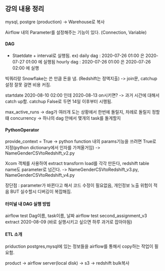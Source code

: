 ## 강의 내용 정리

mysql, postgre (production) -> Warehouse로 복사

Airflow 내의 Parameter를 설정해주는 기능이 있다. (Connection, Variable)

#### DAG

- Staetdate + interval로 실행됨.
ex) daily dag : 2020-07-26 01:00 은 2020-07-27 01:00 에 실행됨
    hourly dag : 2020-07-26 01:00 은 2020-07-26 02:00 에 실행


빅쿼리랑 Snowflake는 쓴 만큼 돈을 냄. (Redshift는 정액지출) -> join문, catchup설정 잘못 걸면 비용 커짐.

startdate 2020-08-10 02:00 인데 2020-08-13 on시키면? -> 과거 시간에 대해서 catch up함.
catchup False로 두면 14일 이후부터 시행됨.

max_active_runs -> dag가 여러개 도는 상황에서 한번에 돌릴지, 차례로 돌릴지 정할떄
concurrency -> 하나의 dag 안에서 몇개의 task를 돌게할지

#### PythonOperator

provide_context = True -> python function 내의 params기능을 쓰려면 True로 지정(python dictionary에서 인자를 가져올거임)
-> NameGenderCSVtoRedshift_v2.py


Xcom 객체를 사용하여 extract transform load를 각각 만든다, redshift table name도 parameter로 넘긴다.
-> NameGenderCSVtoRedshift_v3.py, NameGenderCSVtoRedshift_v4.py

장단점 : parameter가 바뀐다고 해서 코드 수정이 필요없음, 개인정보 노출 위험이 적음 BUT 실수할시 디버깅이 복잡해짐.

#### 터미널 내 DAG 실행 방법

airflow test Dag이름, task이름, 날짜
airflow test second_assignment_v3 extract 2020-08-09 (바로 실행시키고 싶으면 하루 과거로 잡아야됨)

#### ETL 소개

priduction postgres,mysql에 있는 정보들을 airflow를 통해서 copy하는 작업이 필요함.

product -> airflow server(local disk) -> s3 -> redshift bulk복사
